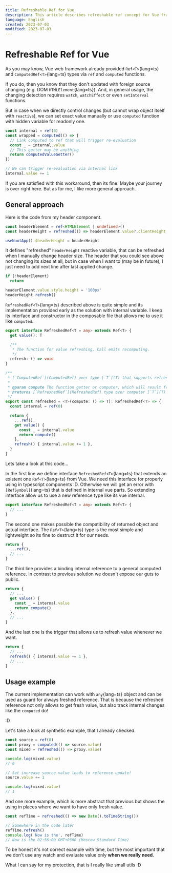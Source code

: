 ```yaml
---
title: Refreshable Ref for Vue
description: This article describes refreshable ref concept for Vue framework
language: English
created: 2023-07-03
modified: 2023-07-03
---
```


# Refreshable Ref for Vue
As you may know, Vue web framework already provided `Ref<T>`{lang=ts} and `ComputedRef<T>`{lang=ts} types
via `ref` and `computed` functions.

If you do, then you know that they don't updated with foreign source changing (e.g. DOM `HTMLElement`{lang=ts}).
And, in general usage, the changing detection requires `watch`, `watchEffect` or even `setInterval` functions.

But in case when we directly control changes (but cannot wrap object itself with `reactive`),
we can set exact value manually or use `computed` function with hidden variable for readonly one.

```ts []{4}
const internal = ref(0)
const wrapped = computed(() => {
  // Link computed to ref that will trigger re-evaluation
  const _ = internal.value
  // This getter may be anything
  return computedValueGetter()
})

// We can trigger re-evaluation via internal link
internal.value += 1
```

If you are satisfied with this workaround, then its fine. Maybe your journey is over right here.
But as for me, I like more general approach.

## General approach
Here is the code from my header component.

```ts [header.vue]{2}
const headerElement = ref<HTMLElement | undefined>()
const headerHeight = refreshed(() => headerElement.value?.clientHeight ?? 0)

useNuxtApp().$headerHeight = headerHeight
```

It defines "refreshed" `headerHeight` reactive variable, that can be refreshed when I manually change
header size. The header that you could see above not changing its sizes at all, but in case when
I want to (may be in future), I just need to add next line after last applied change.

```ts []{5}
if (!headerElement)
  return

headerElement.value.style.height = '100px'
headerHeight.refresh()
```

`RefreshedRef<T>`{lang=ts} described above is quite simple and its implementation provided early
as the solution with internal variable. I keep its interface and constructor in the composable file
that allows me to use it like `computed`.

```ts [refreshed.ts]{1, 20, 22, 25}
export interface RefreshedRef<T = any> extends Ref<T> {
  get value(): T

  /**
   * The function for value refreshing. Call emits recomputing.
   */
  refresh: () => void
}

/**
 * [`ComputedRef`](ComputedRef) over type [`T`](T) that supports refreshing.
 *
 * @param compute The function getter or computer, which will result fresh value
 * @returns [`RefreshedRef`](RefreshedRef) type over computer [`T`](T) type.
 */
export const refreshed = <T>(compute: () => T): RefreshedRef<T> => {
  const internal = ref(0)

  return {
    ...ref(),
    get value() {
      const _ = internal.value
      return compute()
    },
    refresh() { internal.value += 1 },
  }
}
```

Lets take a look at this code...

In the first line we define interface `RefreshedRef<T>`{lang=ts} that extends an existent one `Ref<T>`{lang=ts}
from Vue. We need this interface for properly using in typescript components \:D. Otherwise we will get an error
with `[RefSymbol]`{lang=ts} that is defined in internal vue parts. So extending interface allow us to use
a new reference type like its vue internal.

```ts
export interface RefreshedRef<T = any> extends Ref<T> {
  // ...
}
```

The second one makes possible the compatibility of returned object and actual interface. The `Ref<T>`{lang=ts} type
is the most simple and lightweight so its fine to destruct it for our needs.

```ts
return {
  ...ref(),
  // ...
}
```

The third line provides a binding internal reference to a general computed reference. In contrast to previous solution
we doesn't expose our guts to public.

```ts []{4}
return {
  // ...
  get value() {
    const _ = internal.value
    return compute()
  },
  // ...
}
```

And the last one is the trigger that allows us to refresh value whenever we want.

```ts
return {
  // ...
  refresh() { internal.value += 1 },
  // ...
}
```

## Usage example
The current implementation can work with `any`{lang=ts} object and can be used as guard
for always freshed reference. That is because the refreshed reference not only allows
to get fresh value, but also track internal changes like the `computed` do!

 \:D

Let's take a look at synthetic example, that I already checked.

```ts
const source = ref(0)
const proxy = computed(() => source.value)
const mixed = refreshed(() => proxy.value)

console.log(mixed.value)
// 0

// Set increase source value leads to reference update!
source.value += 1

console.log(mixed.value)
// 1
```

And one more example, which is more abstract that previous but shows the using in places
where we want to have only fresh value.

```ts
const refTime = refreshed(() => new Date().toTimeString())

// Somewhere in the code later
refTime.refresh()
console.log('Now is the', refTime)
// Now is the 02:56:00 GMT+0300 (Moscow Standard Time)
```

To be honest it's not correct example with time, but the most important that we don't use any
watch and evaluate value only **when we really need**.

What I can say for my protection, that is I really like small utils \:D 
